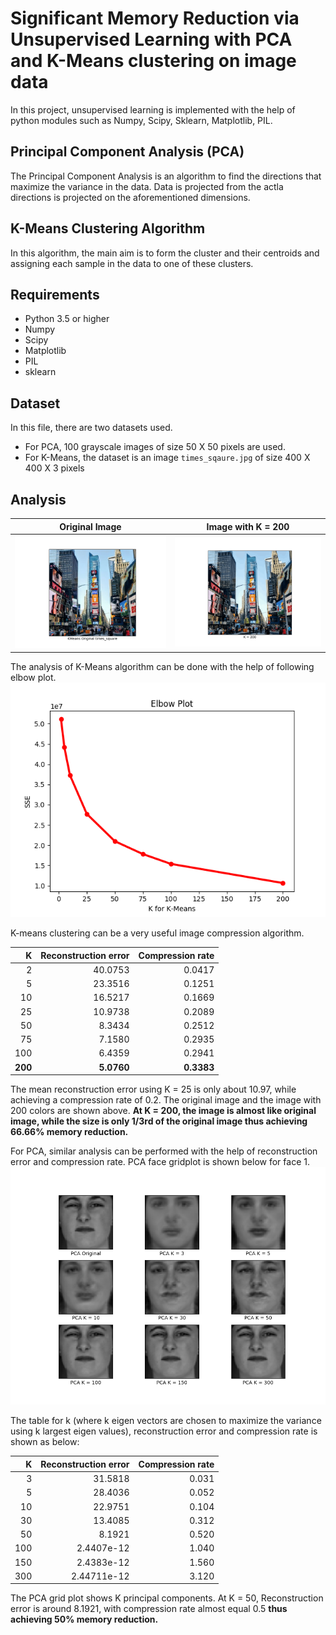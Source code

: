 # Significant Memory Reduction via Unsupervised Learning with PCA and K-Means clustering on image data
In this project, unsupervised learning is implemented with the help of python modules such as Numpy, Scipy, Sklearn, Matplotlib, PIL.

## Principal Component Analysis (PCA)
The Principal Component Analysis is an algorithm to find the directions that maximize the variance in the data. Data is projected from the actla directions is projected on the aforementioned dimensions.

## K-Means Clustering Algorithm
In this algorithm, the main aim is to form the cluster and their centroids and assigning each sample in the data to one of these clusters.

## Requirements

* Python 3.5 or higher
* Numpy
* Scipy
* Matplotlib
* PIL
* sklearn

## Dataset

In this file, there are two datasets used.
* For PCA, 100 grayscale images of size 50 X 50 pixels are used.
* For K-Means, the dataset is an image `times_sqaure.jpg` of size 400 X 400 X 3 pixels

## Analysis

Original Image             |  Image with K = 200
:-------------------------:|:-------------------------:
![Original Image](https://github.com/kedarvkunte/Significant-Memory-Reduction-via-Unsupervised-Learning-with-PCA-and-K-Means-clustering-on-image-data/blob/master/Output%20Results/Plots%20for%20K-Means%20Clustering/KMeans%20Original%20times_square.png)  |  ![Image with K = 200](https://github.com/kedarvkunte/Significant-Memory-Reduction-via-Unsupervised-Learning-with-PCA-and-K-Means-clustering-on-image-data/blob/master/Output%20Results/Plots%20for%20K-Means%20Clustering/KMeans%20K%20%3D%20200.png)


The analysis of K-Means algorithm can be done with the help of following elbow plot.
![Elbow Plot](https://github.com/kedarvkunte/Significant-Memory-Reduction-via-Unsupervised-Learning-with-PCA-and-K-Means-clustering-on-image-data/blob/master/Output%20Results/Plots%20for%20K-Means%20Clustering/Elbow%20Plot.png)

K-means clustering can be a very useful image compression algorithm. 

| K  | Reconstruction error | Compression rate |
| ---: | ---: | ---: |
| 2  | 40.0753 | 0.0417 |
| 5 | 23.3516 | 0.1251 |
| 10 | 16.5217 | 0.1669 |
| 25 | 10.9738 | 0.2089 |
| 50 | 8.3434 | 0.2512 |
| 75 | 7.1580 | 0.2935 |
| 100 | 6.4359 | 0.2941 |
| **200** |**5.0760** | **0.3383** |


The mean reconstruction error using K = 25 is only about 10.97, while achieving a compression rate of 0.2.
The original image and the image with 200 colors are shown above.
**At K = 200, the image is almost like original image, while the size is only 1/3rd of the original image thus achieving 66.66% memory reduction.**

For PCA, similar analysis can be performed with the help of reconstruction error and compression rate. PCA face gridplot is shown below for face 1.
![Face grid plot](https://github.com/kedarvkunte/Significant-Memory-Reduction-via-Unsupervised-Learning-with-PCA-and-K-Means-clustering-on-image-data/blob/master/Output%20Results/Plots%20for%20PCA/PCA%20Face1%20Gridplot.png)

The table for k (where k eigen vectors are chosen to maximize the variance using k largest eigen values), reconstruction error and compression rate is shown as below:

| K  | Reconstruction error | Compression rate |
| ---: | ---: | ---: |
| 3  | 31.5818 | 0.031 |
| 5 | 28.4036 | 0.052 |
| 10 | 22.9751 | 0.104  |
| 30 | 13.4085 | 0.312 |
| 50 | 8.1921  | 0.520 |
| 100 | 2.4407e-12 | 1.040 |
| 150 | 2.4383e-12 | 1.560 |
| 300  | 2.44711e-12 | 3.120 |

The PCA grid plot shows K principal components. At K = 50, Reconstruction error is around 8.1921, with compression rate almost equal 0.5 **thus achieving 50% memory reduction.**






